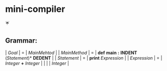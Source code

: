 # mini-compiler
:umbrella:

## Grammar:

| _Goal_        | = | _MainMehtod_ |
| _MainMethod_  | = | __def__ __main__ __:__ __INDENT__ (_Statement_)* __DEDENT__ |
| _Statement_   | = | __print__ _Expression_ |
| _Expression_  | = | _Integer_ __+__ _Integer_ |
|               |   | _Integer_ |
